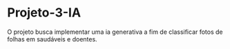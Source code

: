 # Projeto-3-IA
O projeto busca implementar uma ia generativa a fim de classificar fotos de folhas em saudáveis e doentes.
